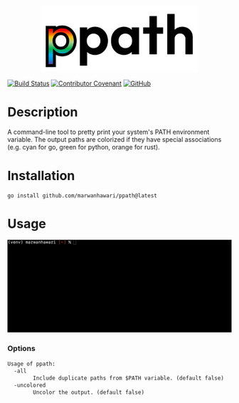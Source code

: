 <p align="center">
  <img width=70% height=auto src="https://github.com/marwanhawari/ppath/raw/main/assets/ppath_logo.png" alt="ppath logo"/>
</p>

[![Build Status](https://github.com/marwanhawari/ppath/actions/workflows/test.yml/badge.svg)](https://github.com/marwanhawari/ppath/actions)
[![Contributor Covenant](https://img.shields.io/badge/Contributor%20Covenant-2.1-4baaaa.svg)](https://github.com/marwanhawari/ppath/blob/main/CODE_OF_CONDUCT.md)
[![GitHub](https://img.shields.io/github/license/marwanhawari/ppath?color=blue)](https://github.com/marwanhawari/ppath/blob/main/LICENSE)

# Description
A command-line tool to pretty print your system's PATH environment variable. The output paths are colorized if they have special associations (e.g. cyan for go, green for python, orange for rust).

# Installation
```
go install github.com/marwanhawari/ppath@latest
```

# Usage
![ppath usage](https://github.com/marwanhawari/ppath/raw/main/assets/ppath_usage.gif)

### Options
```
Usage of ppath:
  -all
        Include duplicate paths from $PATH variable. (default false)
  -uncolored
        Uncolor the output. (default false)
```
